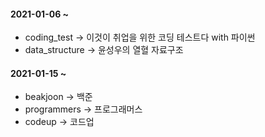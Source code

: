 #### 2021-01-06 ~



- coding_test -> 이것이 취업을 위한 코딩 테스트다 with 파이썬
- data_structure -> 윤성우의 열혈 자료구조



#### 2021-01-15 ~

- beakjoon -> 백준
- programmers -> 프로그래머스
- codeup -> 코드업